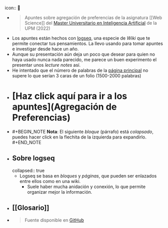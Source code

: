 icon:: 📜

- > Apuntes sobre agregación de preferencias de la asignatura [[Web Science]] del [Master Universitario en Inteligencia Artificial](http://www.dia.fi.upm.es/masteria/?q=es/MUIA) de la UPM (2022)
- Los apuntes están hechos con [logseq](https://logseq.com/), una especie de *Wiki* que te permite conectar tus pensamientos. La llevo usando para tomar apuntes e investigar desde hace un año.
- Aunque su presentación aún deja un poco que desear para quien no haya usado nunca nada parecido, me parece un buen experimento el presentar unos *lecture notes* así.
- He intentado que el número de palabras de la [página principal](main) no supere lo que serían 3 caras de un folio (1500-2000 palabras)
- # [Haz click aquí para ir a los apuntes](Agregación de Preferencias)
- #+BEGIN_NOTE
  **Nota**: El siguiente *bloque* (párrafo) está *colapsado*, puedes hacer click en la flechita de la izquierda para expandirlo.
  #+END_NOTE
- ## Sobre logseq
  collapsed:: true
	- Logseq se basa en *bloques* y *páginas*, que pueden ser enlazados entre ellos como en una wiki.
		- Suele haber mucha anidación y conexión, lo que permite organizar mejor la información.
- ## [[Glosario]]
- > Fuente disponible en [GitHub](https://github.com/daviddavo/22-MUIA-A18-PreferencesLectureNotes)